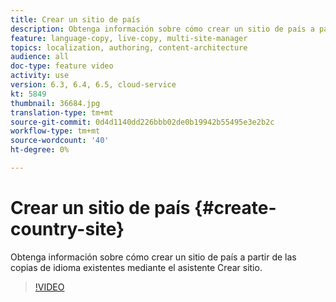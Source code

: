 ```yaml
---
title: Crear un sitio de país
description: Obtenga información sobre cómo crear un sitio de país a partir de las copias de idioma existentes mediante el asistente Crear sitio.
feature: language-copy, live-copy, multi-site-manager
topics: localization, authoring, content-architecture
audience: all
doc-type: feature video
activity: use
version: 6.3, 6.4, 6.5, cloud-service
kt: 5849
thumbnail: 36684.jpg
translation-type: tm+mt
source-git-commit: 0d4d1140dd226bbb02de0b19942b55495e3e2b2c
workflow-type: tm+mt
source-wordcount: '40'
ht-degree: 0%

---
```



# Crear un sitio de país {#create-country-site}

Obtenga información sobre cómo crear un sitio de país a partir de las copias de idioma existentes mediante el asistente Crear sitio.

>[!VIDEO](https://video.tv.adobe.com/v/36684?quality=12&learn=on)
